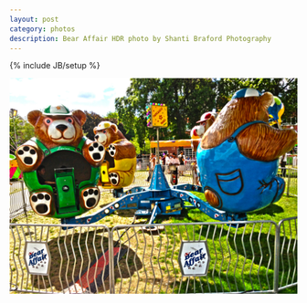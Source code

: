 ```yaml
---
layout: post
category: photos
description: Bear Affair HDR photo by Shanti Braford Photography
---
```

{% include JB/setup %}

<a href="/photos/high_dynamic_range/bear_affair_hdr.jpg" title="Bear Affair HDR"><img src="/photos/high_dynamic_range/bear_affair_hdr.jpg" alt="Bear Affair HDR" /></a>

